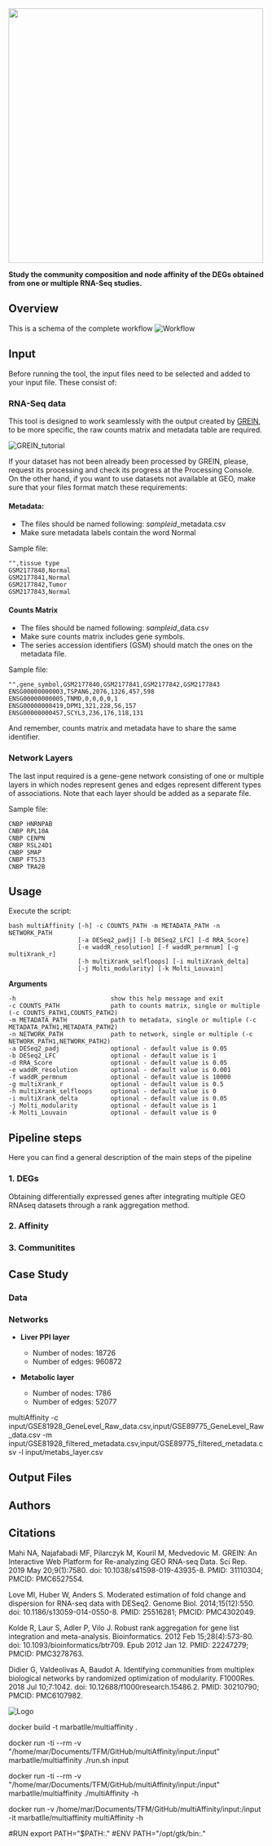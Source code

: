 <img src=".img/multiAffinty-logo.png" width="500">

**Study the community composition and node affinity of the DEGs obtained from one or multiple RNA-Seq studies.**

## Overview
This is a schema of the complete workflow
![Workflow](.img/multiAffinity_workflow.png)

## Input
Before running the tool, the input files need to be selected and added to your input file. These consist of:

### RNA-Seq data
This tool is designed to work seamlessly with the output created by [GREIN](http://www.ilincs.org/apps/grein/?gse=), to be more specific, the raw counts matrix and metadata table are required. 

![GREIN_tutorial](.img/tutorial_grein.png)

If your dataset has not been already been processed by GREIN, please, request its processing and check its progress at the Processing Console. On the other hand, if you want to use datasets not available at GEO, make sure that your files format match these requirements:

#### Metadata:
* The files should be named following: *sampleid*_metadata.csv
* Make sure metadata labels contain the word Normal

Sample file:

    "",tissue type
    GSM2177840,Normal
    GSM2177841,Normal
    GSM2177842,Tumor
    GSM2177843,Normal

#### Counts Matrix
* The files should be named following: *sampleid*_data.csv
* Make sure counts matrix includes gene symbols.
* The series accession identifiers (GSM) should match the ones on the metadata file.

Sample file:

    "",gene_symbol,GSM2177840,GSM2177841,GSM2177842,GSM2177843
    ENSG00000000003,TSPAN6,2076,1326,457,598
    ENSG00000000005,TNMD,0,0,0,0,1
    ENSG00000000419,DPM1,321,228,56,157
    ENSG00000000457,SCYL3,236,176,118,131

And remember, counts matrix and metadata have to share the same identifier.


### Network Layers
The last input required is a gene-gene network consisting of one or multiple layers in which nodes represent genes and edges represent different types of associations. Note that each layer should be added as a separate file.

Sample file:

    CNBP HNRNPAB
    CNBP RPL10A
    CNBP CENPN
    CNBP RSL24D1
    CNBP SMAP
    CNBP FTSJ3
    CNBP TRA2B

## Usage

Execute the script:

    bash multiAffinity [-h] -c COUNTS_PATH -m METADATA_PATH -n NETWORK_PATH
                       [-a DESeq2_padj] [-b DESeq2_LFC] [-d RRA_Score]
                       [-e waddR_resolution] [-f waddR_permnum] [-g multiXrank_r]
                       [-h multiXrank_selfloops] [-i multiXrank_delta]
                       [-j Molti_modularity] [-k Molti_Louvain]

**Arguments**

    -h                          show this help message and exit
    -c COUNTS_PATH              path to counts matrix, single or multiple (-c COUNTS_PATH1,COUNTS_PATH2)
    -m METADATA_PATH            path to metadata, single or multiple (-c METADATA_PATH1,METADATA_PATH2)
    -n NETWORK_PATH             path to network, single or multiple (-c NETWORK_PATH1,NETWORK_PATH2)
    -a DESeq2_padj              optional - default value is 0.05
    -b DESeq2_LFC               optional - default value is 1
    -d RRA_Score                optional - default value is 0.05
    -e waddR_resolution         optional - default value is 0.001
    -f waddR_permnum            optional - default value is 10000
    -g multiXrank_r             optional - default value is 0.5
    -h multiXrank_selfloops     optional - default value is 0
    -i multiXrank_delta         optional - default value is 0.05
    -j Molti_modularity         optional - default value is 1
    -k Molti_Louvain            optional - default value is 0

## Pipeline steps
Here you can find a general description of the main steps of the pipeline

### 1. DEGs
Obtaining differentially expressed genes after integrating multiple GEO RNAseq datasets through a rank aggregation method.

### 2. Affinity

### 3. Communitites

## Case Study 

### Data

### Networks

* **Liver PPI layer**

    * Number of nodes: 18726
    * Number of edges: 960872

* **Metabolic layer**
    * Number of nodes: 1786
    * Number of edges: 52077

multiAffinity -c input/GSE81928_GeneLevel_Raw_data.csv,input/GSE89775_GeneLevel_Raw_data.csv -m input/GSE81928_filtered_metadata.csv,input/GSE89775_filtered_metadata.csv -l input/metabs_layer.csv


## Output Files

## Authors

## Citations
Mahi NA, Najafabadi MF, Pilarczyk M, Kouril M, Medvedovic M. GREIN: An Interactive Web Platform for Re-analyzing GEO RNA-seq Data. Sci Rep. 2019 May 20;9(1):7580. doi: 10.1038/s41598-019-43935-8. PMID: 31110304; PMCID: PMC6527554.

Love MI, Huber W, Anders S. Moderated estimation of fold change and dispersion for RNA-seq data with DESeq2. Genome Biol. 2014;15(12):550. doi: 10.1186/s13059-014-0550-8. PMID: 25516281; PMCID: PMC4302049.

Kolde R, Laur S, Adler P, Vilo J. Robust rank aggregation for gene list integration and meta-analysis. Bioinformatics. 2012 Feb 15;28(4):573-80. doi: 10.1093/bioinformatics/btr709. Epub 2012 Jan 12. PMID: 22247279; PMCID: PMC3278763.

Didier G, Valdeolivas A, Baudot A. Identifying communities from multiplex biological networks by randomized optimization of modularity. F1000Res. 2018 Jul 10;7:1042. doi: 10.12688/f1000research.15486.2. PMID: 30210790; PMCID: PMC6107982.

![Logo](.img/logos-project.jpg)




docker build -t marbatlle/multiaffinity .


docker run -ti --rm -v "/home/mar/Documents/TFM/GitHub/multiAffinity/input:/input" marbatlle/multiaffinity ./run.sh input

docker run -ti --rm -v "/home/mar/Documents/TFM/GitHub/multiAffinity/input:/input" marbatlle/multiaffinity ./multiAffinity -h

docker run -v /home/mar/Documents/TFM/GitHub/multiAffinity/input:/input -it marbatlle/multiaffinity multiAffinity -h


#RUN export PATH="$PATH:."
#ENV PATH="/opt/gtk/bin:."